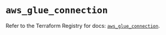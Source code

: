 # `aws_glue_connection`

Refer to the Terraform Registry for docs: [`aws_glue_connection`](https://registry.terraform.io/providers/hashicorp/aws/6.8.0/docs/resources/glue_connection).

